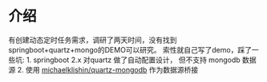 # 介绍

有创建动态定时任务需求，调研了两天时间，没有找到springboot+quartz+mongo的DEMO可以研究。
索性就自己写了demo，踩了一些坑: 
    1. springboot 2.x 对quartz 做了自动配置设计， 但不支持 mongodb 数据源
    2. 使用 [michaelklishin/quartz-mongodb](https://github.com/michaelklishin/quartz-mongodb)
    作为数据源桥接
